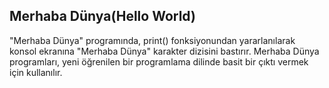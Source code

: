 ## Merhaba Dünya(Hello World)

"Merhaba Dünya" programında, print() fonksiyonundan yararlanılarak konsol ekranına "Merhaba Dünya" karakter dizisini bastırır. Merhaba Dünya programları, yeni öğrenilen bir programlama dilinde basit bir çıktı vermek için kullanılır.
